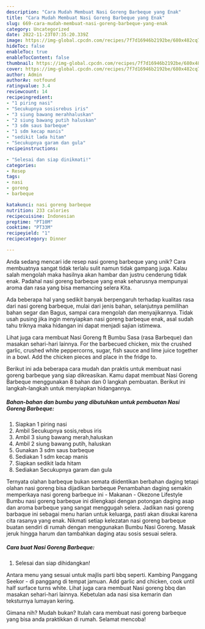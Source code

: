 ```yaml
---
description: "Cara Mudah Membuat Nasi Goreng Barbeque yang Enak"
title: "Cara Mudah Membuat Nasi Goreng Barbeque yang Enak"
slug: 669-cara-mudah-membuat-nasi-goreng-barbeque-yang-enak
category: Uncategorized
date: 2022-11-23T07:35:20.339Z
image: https://img-global.cpcdn.com/recipes/7f7d16946b2192be/680x482cq70/nasi-goreng-barbeque-foto-resep-utama.jpg
hideToc: false
enableToc: true
enableTocContent: false
thumbnail: https://img-global.cpcdn.com/recipes/7f7d16946b2192be/680x482cq70/nasi-goreng-barbeque-foto-resep-utama.jpg
cover: https://img-global.cpcdn.com/recipes/7f7d16946b2192be/680x482cq70/nasi-goreng-barbeque-foto-resep-utama.jpg
author: Admin
authorAv: notfound
ratingvalue: 3.4
reviewcount: 14
recipeingredient:
- "1 piring nasi"
- "Secukupnya sosisrebus iris"
- "3 siung bawang merahhaluskan"
- "2 siung bawang putih haluskan"
- "3 sdm saus barbeque"
- "1 sdm kecap manis"
- "sedikit lada hitam"
- "Secukupnya garam dan gula"
recipeinstructions:

- "Selesai dan siap dinikmati!"
categories:
- Resep
tags:
- nasi
- goreng
- barbeque

katakunci: nasi goreng barbeque 
nutrition: 233 calories
recipecuisine: Indonesian
preptime: "PT10M"
cooktime: "PT33M"
recipeyield: "1"
recipecategory: Dinner

---
```





Anda sedang mencari ide resep nasi goreng barbeque yang unik? Cara membuatnya sangat tidak terlalu sulit namun tidak gampang juga. Kalau salah mengolah maka hasilnya akan hambar dan justru cenderung tidak enak. Padahal nasi goreng barbeque yang enak seharusnya mempunyai aroma dan rasa yang bisa memancing selera Kita.





Ada beberapa hal yang sedikit banyak berpengaruh terhadap kualitas rasa dari nasi goreng barbeque, mulai dari jenis bahan, selanjutnya pemilihan bahan segar dan Bagus, sampai cara mengolah dan menyajikannya. Tidak usah pusing jika ingin menyiapkan nasi goreng barbeque enak,      asal sudah tahu triknya maka hidangan ini dapat menjadi sajian istimewa.














Lihat juga cara membuat Nasi Goreng ft Bumbu Sasa (rasa Barbeque) dan masakan sehari-hari lainnya. For the barbecued chicken, mix the crushed garlic, crushed white peppercorns, sugar, fish sauce and lime juice together in a bowl. Add the chicken pieces and place in the fridge to.






Berikut ini ada beberapa cara mudah dan praktis untuk membuat nasi goreng barbeque yang siap dikreasikan. Kamu dapat membuat Nasi Goreng Barbeque menggunakan 8 bahan dan 0 langkah pembuatan. Berikut ini langkah-langkah untuk menyiapkan hidangannya.

<!--inarticleads1-->

##### Bahan-bahan dan bumbu yang dibutuhkan untuk pembuatan Nasi Goreng Barbeque:

1. Siapkan 1 piring nasi
1. Ambil Secukupnya sosis,rebus iris
1. Ambil 3 siung bawang merah,haluskan
1. Ambil 2 siung bawang putih, haluskan
1. Gunakan 3 sdm saus barbeque
1. Sediakan 1 sdm kecap manis
1. Siapkan sedikit lada hitam
1. Sediakan Secukupnya garam dan gula


Ternyata olahan barbeque bukan semata diidentikan berbahan daging tetapi olahan nasi goreng bisa dijadikan barbeque Penambahan daging semakin memperkaya nasi goreng barbeque ini - Makanan - Okezone Lifestyle Bumbu nasi goreng barbeque ini dilengkapi dengan potongan daging asap dan aroma barbeque yang sangat menggugah selera. Jadikan nasi goreng barbaque ini sebagai menu harian untuk keluarga, pasti akan disukai karena cita rasanya yang enak. Nikmati setiap kelezatan nasi goreng barbeque buatan sendiri di rumah dengan menggunakan Bumbu Nasi Goreng. Masak jeruk hingga harum dan tambahkan daging atau sosis sesuai selera. 

<!--inarticleads2-->

##### Cara buat Nasi Goreng Barbeque:


1. Selesai dan siap dihidangkan!

Antara menu yang sesuai untuk majlis parti bbq seperti. Kambing Panggang Seekor - di panggang di tempat jamuan. Add garlic and chicken, cook until half surface turns white. Lihat juga cara membuat Nasi goreng bbq dan masakan sehari-hari lainnya. Kebetulan ada nasi sisa kemarin dan teksturnya lumayan kering. 

Gimana nih? Mudah bukan? Itulah cara membuat nasi goreng barbeque yang bisa anda praktikkan di rumah. Selamat mencoba!
